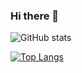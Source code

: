 ### Hi there 👋

![GitHub stats](https://github-readme-stats.vercel.app/api?username=brymer-meneses&show_icons=true)

[![Top Langs](https://github-readme-stats.vercel.app/api/top-langs/?username=brymer-meneses&hide=jupyter%20notebook&theme=graywhite)](https://github.com/brymer-meneses/brymer-meneses)

<!--
**brymer-meneses/brymer-meneses** is a ✨ _special_ ✨ repository because its `README.md` (this file) appears on your GitHub profile.

Here are some ideas to get you started:

- 🔭 I’m currently working on ...
- 🌱 I’m currently learning ...
- 👯 I’m looking to collaborate on ...
- 🤔 I’m looking for help with ...
- 💬 Ask me about ...
- 📫 How to reach me: ...
- 😄 Pronouns: ...
- ⚡ Fun fact: ...
-->
